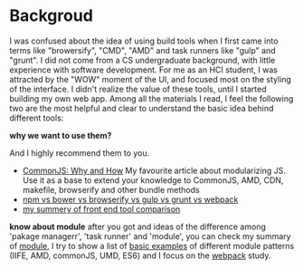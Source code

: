 # Backgroud

I was confused about the idea of using build tools when I first came into terms like "browersify", "CMD", "AMD" and task runners like "gulp" and "grunt". I did not come from a CS undergraduate background, with little experience with software development. For me as an HCI student, I was attracted by the "WOW" moment of the UI, and focused most on the styling of the interface. I didn't realize the value of these tools, until I started building my own web app. Among all the materials I read, I feel the following two are the most helpful and clear to understand the basic idea behind different tools: 

__why we want to use them?__ 

And I highly recommend them to you.

  * [CommonJS: Why and How](https://0fps.net/2013/01/22/commonjs-why-and-how/)  My favourite article about modularizing JS. Use it as a base to extend your knowledge to CommonJS, AMD, CDN, makefile, browserify and other bundle methods
  * [npm vs bower vs browserify vs gulp vs grunt vs webpack](http://stackoverflow.com/questions/35062852/npm-vs-bower-vs-browserify-vs-gulp-vs-grunt-vs-webpack)
  * [my summery of front end tool comparison](./compare_of_frontend_tools.html)

__know about module__ 
after you got and ideas of the difference among 'pakage managerr', 'task runner' and 'module', you can check my summary of [module](./module), I try to show a list of [basic examples](./module/basic) of different module patterns (IIFE, AMD, commonJS, UMD, ES6) and I focus on the [webpack](./module/webpack/) study.